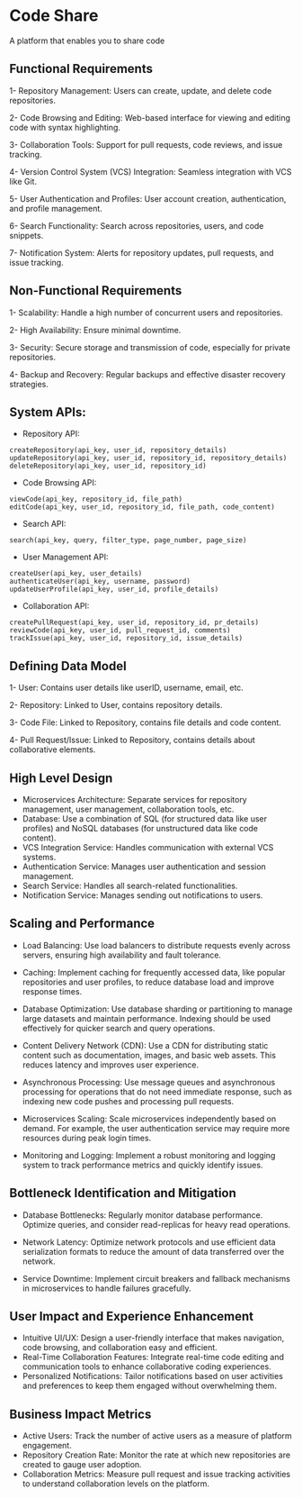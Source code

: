 # Code Share
A platform that enables you to share code

## Functional Requirements

1- Repository Management: Users can create, update, and delete code repositories.

2- Code Browsing and Editing: Web-based interface for viewing and editing code with syntax highlighting.

3- Collaboration Tools: Support for pull requests, code reviews, and issue tracking.

4- Version Control System (VCS) Integration: Seamless integration with VCS like Git.

5- User Authentication and Profiles: User account creation, authentication, and profile management.

6- Search Functionality: Search across repositories, users, and code snippets.

7- Notification System: Alerts for repository updates, pull requests, and issue tracking.

## Non-Functional Requirements
1- Scalability: Handle a high number of concurrent users and repositories.

2- High Availability: Ensure minimal downtime.

3- Security: Secure storage and transmission of code, especially for private repositories.

4- Backup and Recovery: Regular backups and effective disaster recovery strategies.

## System APIs:
- Repository API:
```
createRepository(api_key, user_id, repository_details)
updateRepository(api_key, user_id, repository_id, repository_details)
deleteRepository(api_key, user_id, repository_id)
```

- Code Browsing API:
```
viewCode(api_key, repository_id, file_path)
editCode(api_key, user_id, repository_id, file_path, code_content)
```

- Search API:
```
search(api_key, query, filter_type, page_number, page_size)
```

- User Management API:
```
createUser(api_key, user_details)
authenticateUser(api_key, username, password)
updateUserProfile(api_key, user_id, profile_details)
```

- Collaboration API:
```
createPullRequest(api_key, user_id, repository_id, pr_details)
reviewCode(api_key, user_id, pull_request_id, comments)
trackIssue(api_key, user_id, repository_id, issue_details)
```

## Defining Data Model
1- User: Contains user details like userID, username, email, etc.

2- Repository: Linked to User, contains repository details.

3- Code File: Linked to Repository, contains file details and code content.

4- Pull Request/Issue: Linked to Repository, contains details about collaborative elements.

## High Level Design
- Microservices Architecture: Separate services for repository management, user management, collaboration tools, etc.
- Database: Use a combination of SQL (for structured data like user profiles) and NoSQL databases (for unstructured data like code content).
- VCS Integration Service: Handles communication with external VCS systems. 
- Authentication Service: Manages user authentication and session management. 
- Search Service: Handles all search-related functionalities. 
- Notification Service: Manages sending out notifications to users.

## Scaling and Performance
- Load Balancing: Use load balancers to distribute requests evenly across servers, ensuring high availability and fault tolerance.

- Caching: Implement caching for frequently accessed data, like popular repositories and user profiles, to reduce database load and improve response times.

- Database Optimization: Use database sharding or partitioning to manage large datasets and maintain performance. Indexing should be used effectively for quicker search and query operations.

- Content Delivery Network (CDN): Use a CDN for distributing static content such as documentation, images, and basic web assets. This reduces latency and improves user experience.

- Asynchronous Processing: Use message queues and asynchronous processing for operations that do not need immediate response, such as indexing new code pushes and processing pull requests.

- Microservices Scaling: Scale microservices independently based on demand. For example, the user authentication service may require more resources during peak login times.

- Monitoring and Logging: Implement a robust monitoring and logging system to track performance metrics and quickly identify issues.

## Bottleneck Identification and Mitigation
- Database Bottlenecks: Regularly monitor database performance. Optimize queries, and consider read-replicas for heavy read operations.

- Network Latency: Optimize network protocols and use efficient data serialization formats to reduce the amount of data transferred over the network.

- Service Downtime: Implement circuit breakers and fallback mechanisms in microservices to handle failures gracefully.

## User Impact and Experience Enhancement
- Intuitive UI/UX: Design a user-friendly interface that makes navigation, code browsing, and collaboration easy and efficient. 
- Real-Time Collaboration Features: Integrate real-time code editing and communication tools to enhance collaborative coding experiences. 
- Personalized Notifications: Tailor notifications based on user activities and preferences to keep them engaged without overwhelming them.

## Business Impact Metrics
- Active Users: Track the number of active users as a measure of platform engagement.
- Repository Creation Rate: Monitor the rate at which new repositories are created to gauge user adoption.
- Collaboration Metrics: Measure pull request and issue tracking activities to understand collaboration levels on the platform.